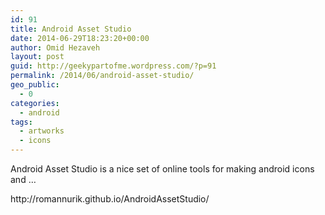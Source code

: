 ```yaml
---
id: 91
title: Android Asset Studio
date: 2014-06-29T18:23:20+00:00
author: Omid Hezaveh
layout: post
guid: http://geekypartofme.wordpress.com/?p=91
permalink: /2014/06/android-asset-studio/
geo_public:
  - 0
categories:
  - android
tags:
  - artworks
  - icons
---
```

<div id="page-header">
  <p>
    Android Asset Studio is a nice set of online tools for making android icons and &#8230;
  </p>
  
  <p>
    http://romannurik.github.io/AndroidAssetStudio/
  </p>
</div>